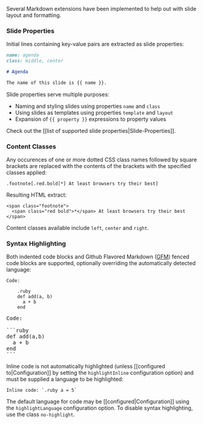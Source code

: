 Several Markdown extensions have been implemented to help out with slide layout and formatting.

### Slide Properties
Initial lines containing key-value pairs are extracted as slide properties:

```markdown
name: agenda
class: middle, center

# Agenda

The name of this slide is {{ name }}.
```

Slide properties serve multiple purposes:

 - Naming and styling slides using properties `name` and `class`
 - Using slides as templates using properties `template` and `layout`
 - Expansion of `{{ property }}` expressions to property values

Check out the [[list of supported slide properties|Slide-Properties]].

### <a name="content-classes">Content Classes</a>

Any occurences of one or more dotted CSS class names followed by square brackets are replaced with the contents of the brackets with the specified classes applied:

    .footnote[.red.bold[*] At least browsers try their best]

Resulting HTML extract:

    <span class="footnote">
      <span class="red bold">*</span> At least browsers try their best
    </span>

Content classes available include `left`, `center` and `right`.

### Syntax Highlighting

Both indented code blocks and Github Flavored Markdown ([GFM](http://github.github.com/github-flavored-markdown/)) fenced code blocks are supported, optionally overriding the automatically detected language:

    Code:

        .ruby
        def add(a, b)
          a + b
        end

<pre>
Code:

```ruby
def add(a,b)
  a + b
end
```</pre>


Inline code is not automatically highlighted (unless [[configured to|Configuration]] by setting the `highlightInline` configuration option) and must be supplied a language to be highlighted:

    Inline code: `.ruby a = 5`

The default language for code may be [[configured|Configuration]] using the `highlightLanguage` configuration option. To disable syntax highlighting, use the class `no-highlight`.